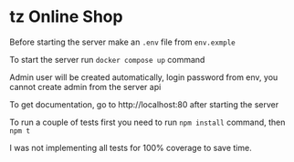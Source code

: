 # tz Online Shop

Before starting the server make an `.env` file from `env.exmple`

To start the server run `docker compose up` command

Admin user will be created automatically, login password from env,
you cannot create admin from the server api

To get documentation, go to http://localhost:80 after starting the server

To run a couple of tests first you need to run `npm install` command, then `npm t`

I was not implementing all tests for 100% coverage to save time.
